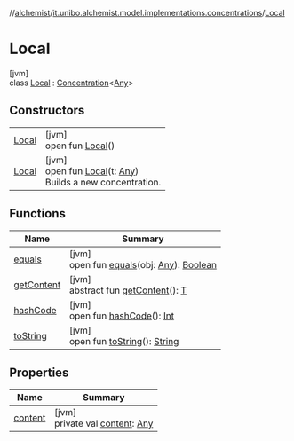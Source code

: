 //[alchemist](../../../index.md)/[it.unibo.alchemist.model.implementations.concentrations](../index.md)/[Local](index.md)

# Local

[jvm]\
class [Local](index.md) : [Concentration](../../it.unibo.alchemist.model.interfaces/-concentration/index.md)<[Any](https://kotlinlang.org/api/latest/jvm/stdlib/kotlin/-any/index.html)>

## Constructors

| | |
|---|---|
| [Local](-local.md) | [jvm]<br>open fun [Local](-local.md)() |
| [Local](-local.md) | [jvm]<br>open fun [Local](-local.md)(t: [Any](https://kotlinlang.org/api/latest/jvm/stdlib/kotlin/-any/index.html))<br>Builds a new concentration. |

## Functions

| Name | Summary |
|---|---|
| [equals](equals.md) | [jvm]<br>open fun [equals](equals.md)(obj: [Any](https://kotlinlang.org/api/latest/jvm/stdlib/kotlin/-any/index.html)): [Boolean](https://kotlinlang.org/api/latest/jvm/stdlib/kotlin/-boolean/index.html) |
| [getContent](../../it.unibo.alchemist.model.interfaces/-concentration/get-content.md) | [jvm]<br>abstract fun [getContent](../../it.unibo.alchemist.model.interfaces/-concentration/get-content.md)(): [T](../../it.unibo.alchemist.model.implementations.nodes/-abstract-node/index.md) |
| [hashCode](hash-code.md) | [jvm]<br>open fun [hashCode](hash-code.md)(): [Int](https://kotlinlang.org/api/latest/jvm/stdlib/kotlin/-int/index.html) |
| [toString](to-string.md) | [jvm]<br>open fun [toString](to-string.md)(): [String](https://docs.oracle.com/javase/8/docs/api/java/lang/String.html) |

## Properties

| Name | Summary |
|---|---|
| [content](content.md) | [jvm]<br>private val [content](content.md): [Any](https://kotlinlang.org/api/latest/jvm/stdlib/kotlin/-any/index.html) |

